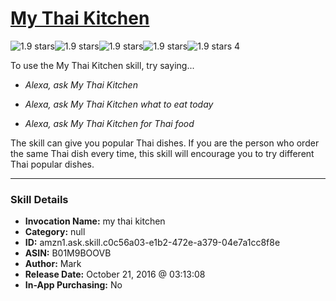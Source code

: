 # [My Thai Kitchen](http://alexa.amazon.com/#skills/amzn1.ask.skill.c0c56a03-e1b2-472e-a379-04e7a1cc8f8e)
![1.9 stars](../../images/ic_star_black_18dp_1x.png)![1.9 stars](../../images/ic_star_half_black_18dp_1x.png)![1.9 stars](../../images/ic_star_border_black_18dp_1x.png)![1.9 stars](../../images/ic_star_border_black_18dp_1x.png)![1.9 stars](../../images/ic_star_border_black_18dp_1x.png) 4

To use the My Thai Kitchen skill, try saying...

* *Alexa, ask My Thai Kitchen*

* *Alexa, ask My Thai Kitchen what to eat today*

* *Alexa, ask My Thai Kitchen for Thai food*

The skill can give you popular Thai dishes.
If you are the person who order the same Thai dish every time, this skill will encourage you to try different Thai popular dishes.

***

### Skill Details

* **Invocation Name:** my thai kitchen
* **Category:** null
* **ID:** amzn1.ask.skill.c0c56a03-e1b2-472e-a379-04e7a1cc8f8e
* **ASIN:** B01M9BOOVB
* **Author:** Mark
* **Release Date:** October 21, 2016 @ 03:13:08
* **In-App Purchasing:** No
